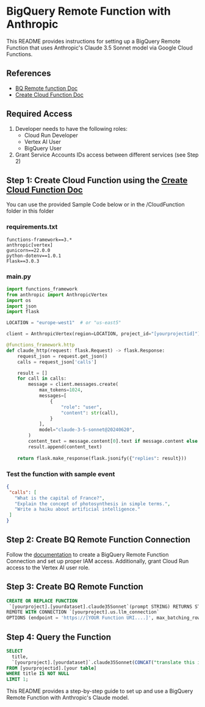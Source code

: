 # BigQuery Remote Function with Anthropic

This README provides instructions for setting up a BigQuery Remote Function that uses Anthropic's Claude 3.5 Sonnet model via Google Cloud Functions.

## References
- [BQ Remote function Doc](https://cloud.google.com/bigquery/docs/remote-functions)
- [Create Cloud Function Doc](https://cloud.google.com/functions/docs/create)

## Required Access
1. Developer needs to have the following roles:
   - Cloud Run Developer
   - Vertex AI User
   - BigQuery User
2. Grant Service Accounts IDs access between different services (see Step 2)

## Step 1: Create Cloud Function using the [Create Cloud Function Doc](https://cloud.google.com/functions/docs/create)
You can use the provided Sample Code below or in the /CloudFunction folder in this folder
### requirements.txt
```
functions-framework==3.*
anthropic[vertex]
gunicorn==22.0.0
python-dotenv==1.0.1
Flask==3.0.3
```

### main.py
```python
import functions_framework
from anthropic import AnthropicVertex
import os
import json
import flask

LOCATION = "europe-west1"  # or "us-east5"

client = AnthropicVertex(region=LOCATION, project_id="[yourprojectid]")

@functions_framework.http
def claude_http(request: flask.Request) -> flask.Response:
    request_json = request.get_json()
    calls = request_json['calls']

    result = []
    for call in calls:
        message = client.messages.create(
            max_tokens=1024,
            messages=[
                {
                    "role": "user",
                    "content": str(call),
                }
            ],
            model="claude-3-5-sonnet@20240620",
        )
        content_text = message.content[0].text if message.content else ""
        result.append(content_text)
    
    return flask.make_response(flask.jsonify({"replies": result}))
```

### Test the function with sample event
```json
{
 "calls": [
   "What is the capital of France?",
   "Explain the concept of photosynthesis in simple terms.",
   "Write a haiku about artificial intelligence."
 ]
}
```

## Step 2: Create BQ Remote Function Connection
Follow the [documentation](https://cloud.google.com/bigquery/docs/remote-functions#create_a_connection) to create a BigQuery Remote Function Connection and set up proper IAM access. Additionally, grant Cloud Run access to the Vertex AI user role.

## Step 3: Create BQ Remote Function
```sql
CREATE OR REPLACE FUNCTION
 `[yourproject].[yourdataset].claude35Sonnet`(prompt STRING) RETURNS STRING
REMOTE WITH CONNECTION `[yourproject].us.llm_connection`
OPTIONS (endpoint = 'https://[YOUR Function URI....]', max_batching_rows = 1);
```

## Step 4: Query the Function
```sql
SELECT
  title,
  `[yourproject].[yourdataset]`.claude35Sonnet(CONCAT("translate this into English and only return the translated result:", title)) AS translated_title
FROM [yourprojectid].[your table]
WHERE title IS NOT NULL 
LIMIT 1;
```

This README provides a step-by-step guide to set up and use a BigQuery Remote Function with Anthropic's Claude model.

